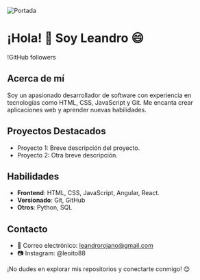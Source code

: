 ![Portada](https://github.com/leoito88/leoito88/main/noteb.jpg)


# ¡Hola! 👋 Soy Leandro 😄

!GitHub followers

## Acerca de mí

Soy un apasionado desarrollador de software con experiencia en tecnologías como HTML, CSS, JavaScript y Git. Me encanta crear aplicaciones web y aprender nuevas habilidades.

## Proyectos Destacados

- Proyecto 1: Breve descripción del proyecto.
- Proyecto 2: Otra breve descripción.

## Habilidades

- **Frontend**: HTML, CSS, JavaScript, Angular, React.
- **Versionado**: Git, GitHub
- **Otros**: Python, SQL

## Contacto

- 📧 Correo electrónico: leandrorojano@gmail.com
- :camera: Instagram: @leoito88

¡No dudes en explorar mis repositorios y conectarte conmigo! 😊
